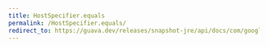 ```yaml
---
title: HostSpecifier.equals
permalink: /HostSpecifier.equals/
redirect_to: https://guava.dev/releases/snapshot-jre/api/docs/com/google/common/net/HostSpecifier.html#equals-java.lang.Object-
---
```

